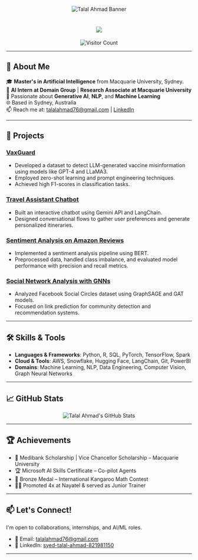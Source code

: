 <!-- Banner Image -->
<p align="center">
  <img src="https://github.com/your-username/your-username/blob/main/banner.png" alt="Talal Ahmad Banner">
</p>

<!-- Animated Typing Effect -->
<h1 align="center">
  <img src="https://readme-typing-svg.herokuapp.com/?font=Inter&size=48&center=true&vCenter=true&width=600&height=70&color=4493F8&duration=4000&lines=Hi+There!+;+I'm+Talal+Ahmad!;+AI+Engineer+%7C+NLP+Researcher+%7C+ML+Practitioner" />
</h1>

<!-- Visitor Counter -->
<p align="center">
  <img src="https://profile-counter.glitch.me/your-username/count.svg" alt="Visitor Count">
</p>

---

## 🧠 About Me

🎓 **Master's in Artificial Intelligence** from Macquarie University, Sydney.  
💼 **AI Intern at Domain Group** | **Research Associate at Macquarie University**  
🔬 Passionate about **Generative AI**, **NLP**, and **Machine Learning**  
🌐 Based in Sydney, Australia  
📫 Reach me at: [talalahmad76@gmail.com](mailto:talalahmad76@gmail.com) | [LinkedIn](https://linkedin.com/in/syed-talal-ahmad-821981150)

---

## 🚀 Projects

### [VaxGuard](https://github.com/your-username/VaxGuard)
- Developed a dataset to detect LLM-generated vaccine misinformation using models like GPT-4 and LLaMA3.
- Employed zero-shot learning and prompt engineering techniques.
- Achieved high F1-scores in classification tasks.

### [Travel Assistant Chatbot](https://github.com/your-username/Travel-Assistant-Chatbot)
- Built an interactive chatbot using Gemini API and LangChain.
- Designed conversational flows to gather user preferences and generate personalized itineraries.

### [Sentiment Analysis on Amazon Reviews](https://github.com/your-username/Sentiment-Analysis-Amazon)
- Implemented a sentiment analysis pipeline using BERT.
- Preprocessed data, handled class imbalance, and evaluated model performance with precision and recall metrics.

### [Social Network Analysis with GNNs](https://github.com/your-username/Social-Network-GNN)
- Analyzed Facebook Social Circles dataset using GraphSAGE and GAT models.
- Focused on link prediction for community detection and recommendation systems.

---

## 🛠️ Skills & Tools

- **Languages & Frameworks**: Python, R, SQL, PyTorch, TensorFlow, Spark
- **Cloud & Tools**: AWS, Snowflake, Hugging Face, LangChain, Git, PowerBI
- **Domains**: Machine Learning, NLP, Data Engineering, Computer Vision, Graph Neural Networks

---

## 📈 GitHub Stats

<p align="center">
  <img src="https://github-readme-stats.vercel.app/api?username=your-username&show_icons=true&theme=radical" alt="Talal Ahmad's GitHub Stats">
</p>

---

## 🏆 Achievements

- 🥇 Medibank Scholarship | Vice Chancellor Scholarship – Macquarie University
- 🏆 Microsoft AI Skills Certificate – Co-pilot Agents
- 🥉 Bronze Medal – International Kangaroo Math Contest
- 👨‍🏫 Promoted 4x at Nayatel & served as Junior Trainer

---

## 📫 Let's Connect!

I'm open to collaborations, internships, and AI/ML roles.

- 📧 Email: [talalahmad76@gmail.com](mailto:talalahmad76@gmail.com)
- 💼 LinkedIn: [syed-talal-ahmad-821981150](https://linkedin.com/in/syed-talal-ahmad-821981150)

---

